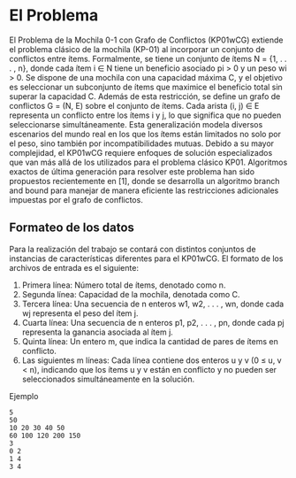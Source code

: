 # El Problema

El Problema de la Mochila 0-1 con Grafo de Conflictos (KP01wCG) extiende el problema
clásico de la mochila (KP-01) al incorporar un conjunto de conflictos entre ítems. Formalmente,
se tiene un conjunto de ítems N = {1, . . . , n}, donde cada ítem i ∈ N tiene un beneficio
asociado pi > 0 y un peso wi > 0. Se dispone de una mochila con una capacidad máxima C, y
el objetivo es seleccionar un subconjunto de ítems que maximice el beneficio total sin superar
la capacidad C.
Además de esta restricción, se define un grafo de conflictos G = (N, E) sobre el conjunto de
ítems. Cada arista (i, j) ∈ E representa un conflicto entre los ítems i y j, lo que significa que
no pueden seleccionarse simultáneamente. Esta generalización modela diversos escenarios
del mundo real en los que los ítems están limitados no solo por el peso, sino también por
incompatibilidades mutuas.
Debido a su mayor complejidad, el KP01wCG requiere enfoques de solución especializados
que van más allá de los utilizados para el problema clásico KP01. Algoritmos exactos de
última generación para resolver este problema han sido propuestos recientemente en [1],
donde se desarrolla un algoritmo branch and bound para manejar de manera eficiente las
restricciones adicionales impuestas por el grafo de conflictos.

## Formateo de los datos

Para la realización del trabajo se contará con distintos conjuntos de instancias de características
diferentes para el KP01wCG. El formato de los archivos de entrada es el siguiente:
1. Primera línea: Número total de ítems, denotado como n.
2. Segunda línea: Capacidad de la mochila, denotada como C.
3. Tercera línea: Una secuencia de n enteros w1, w2, . . . , wn, donde cada wj representa el
peso del ítem j.
4. Cuarta línea: Una secuencia de n enteros p1, p2, . . . , pn, donde cada pj representa la
ganancia asociada al ítem j.
5. Quinta línea: Un entero m, que indica la cantidad de pares de ítems en conflicto.
6. Las siguientes m líneas: Cada línea contiene dos enteros u y v (0 ≤ u, v < n),
indicando que los ítems u y v están en conflicto y no pueden ser seleccionados simultáneamente
en la solución.

Ejemplo 
```
5
50
10 20 30 40 50
60 100 120 200 150
3
0 2
1 4
3 4
```
